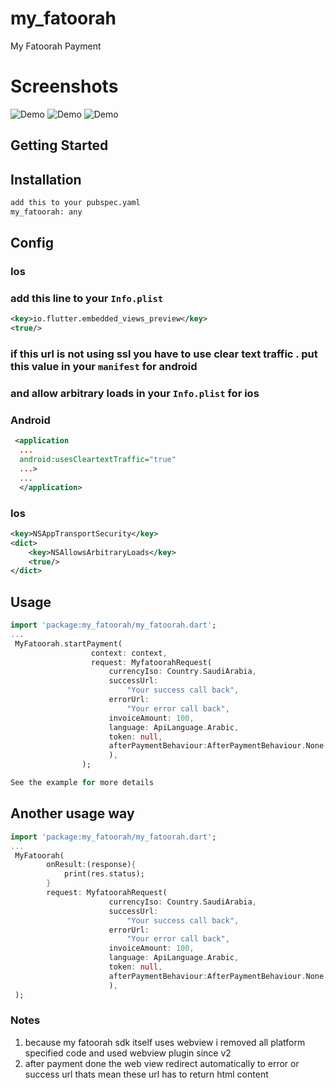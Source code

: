 # my_fatoorah

My Fatoorah Payment
# Screenshots
![Demo](https://raw.githubusercontent.com/mo-ah-dawood/my_fatoorah/master/screen_1.png)
![Demo](https://raw.githubusercontent.com/mo-ah-dawood/my_fatoorah/master/screen_2.png)
![Demo](https://raw.githubusercontent.com/mo-ah-dawood/my_fatoorah/master/screen_3.png)


## Getting Started

## Installation

```bash
add this to your pubspec.yaml
my_fatoorah: any
```

## Config

### Ios

### add this line to your `Info.plist`

```xml
<key>io.flutter.embedded_views_preview</key>
<true/>
```

### if this url is not using ssl you have to use clear text traffic . put this value in your `manifest` for android

### and allow arbitrary loads in your `Info.plist` for ios

### Android

```xml
 <application
  ...
  android:usesCleartextTraffic="true"
  ...>
  ...
  </application>
```

### Ios

```xml
<key>NSAppTransportSecurity</key>
<dict>
    <key>NSAllowsArbitraryLoads</key>
    <true/>
</dict>
```

## Usage

```dart
import 'package:my_fatoorah/my_fatoorah.dart';
...
 MyFatoorah.startPayment(
                  context: context,
                  request: MyfatoorahRequest(
                      currencyIso: Country.SaudiArabia,
                      successUrl:
                          "Your success call back",
                      errorUrl:
                          "Your error call back",
                      invoiceAmount: 100,
                      language: ApiLanguage.Arabic,
                      token: null,
                      afterPaymentBehaviour:AfterPaymentBehaviour.None, //See the describe for this property for more details
                      ),
                );

See the example for more details
```
## Another usage way
```dart
import 'package:my_fatoorah/my_fatoorah.dart';
...
 MyFatoorah(
        onResult:(response){
            print(res.status);
        }
        request: MyfatoorahRequest(
                      currencyIso: Country.SaudiArabia,
                      successUrl:
                          "Your success call back",
                      errorUrl:
                          "Your error call back",
                      invoiceAmount: 100,
                      language: ApiLanguage.Arabic,
                      token: null,
                      afterPaymentBehaviour:AfterPaymentBehaviour.None, //See the describe for this property for more details
                      ),
 );
```

### Notes

1. because my fatoorah sdk itself uses webview i removed all platform specified code and used webview plugin since v2
2. after payment done the web view redirect automatically to error or success url thats mean these url has to return html content
